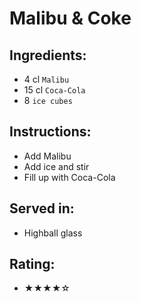 # Malibu & Coke

## Ingredients:
- 4 cl `Malibu`
- 15 cl `Coca-Cola`
- 8 `ice cubes`

## Instructions:
- Add Malibu
- Add ice and stir
- Fill up with Coca-Cola

## Served in:
- Highball glass

## Rating:
- ★★★★☆